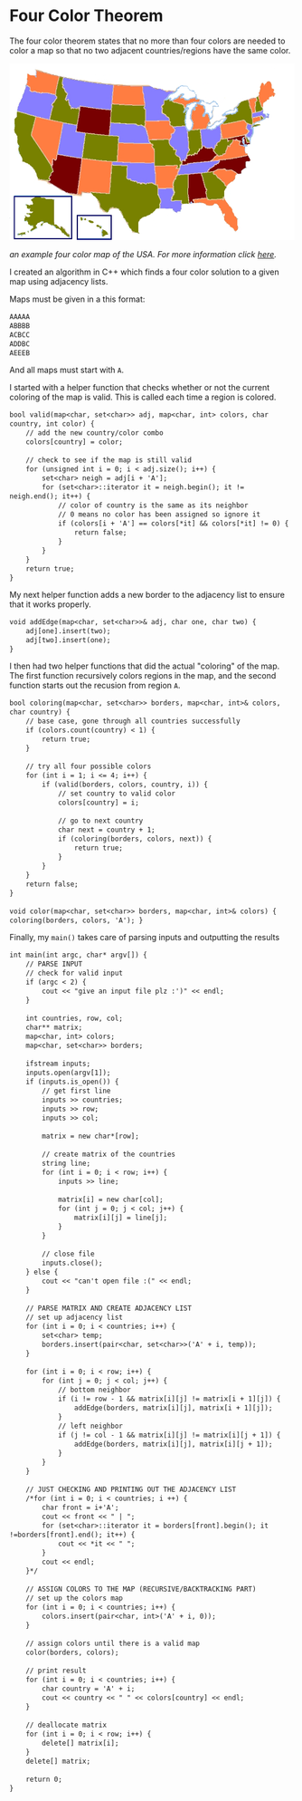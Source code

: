 # Four Color Theorem
The four color theorem states that no more than four colors are needed to color a map so that no two adjacent countries/regions have the same color.

![USA](/images/colorusa.png)

*an example four color map of the USA. For more information click [here](https://en.wikipedia.org/wiki/Four_color_theorem).*

I created an algorithm in C++ which finds a four color solution to a given map using adjacency lists.

Maps must be given in a this format:
```
AAAAA
ABBBB
ACBCC
ADDBC
AEEEB
```
And all maps must start with `A`.

I started with a helper function that checks whether or not the current coloring of the map is valid. This is called each time a region is colored.
```
bool valid(map<char, set<char>> adj, map<char, int> colors, char country, int color) {
    // add the new country/color combo
    colors[country] = color;

    // check to see if the map is still valid
    for (unsigned int i = 0; i < adj.size(); i++) {
        set<char> neigh = adj[i + 'A'];
        for (set<char>::iterator it = neigh.begin(); it != neigh.end(); it++) {
            // color of country is the same as its neighbor
            // 0 means no color has been assigned so ignore it
            if (colors[i + 'A'] == colors[*it] && colors[*it] != 0) {
                return false;
            }
        }
    }
    return true;
}
```

My next helper function adds a new border to the adjacency list to ensure that it works properly.
```
void addEdge(map<char, set<char>>& adj, char one, char two) {
    adj[one].insert(two);
    adj[two].insert(one);
}
```

I then had two helper functions that did the actual "coloring" of the map. The first function recursively colors regions in the map, and the second function starts out the recusion from region `A`.
```
bool coloring(map<char, set<char>> borders, map<char, int>& colors, char country) {
    // base case, gone through all countries successfully
    if (colors.count(country) < 1) {
        return true;
    }

    // try all four possible colors
    for (int i = 1; i <= 4; i++) {
        if (valid(borders, colors, country, i)) {
            // set country to valid color
            colors[country] = i;

            // go to next country
            char next = country + 1;
            if (coloring(borders, colors, next)) {
                return true;
            }
        }
    }
    return false;
}

void color(map<char, set<char>> borders, map<char, int>& colors) { coloring(borders, colors, 'A'); }
```

Finally, my `main()` takes care of parsing inputs and outputting the results
```
int main(int argc, char* argv[]) {
    // PARSE INPUT
    // check for valid input
    if (argc < 2) {
        cout << "give an input file plz :')" << endl;
    }

    int countries, row, col;
    char** matrix;
    map<char, int> colors;
    map<char, set<char>> borders;

    ifstream inputs;
    inputs.open(argv[1]);
    if (inputs.is_open()) {
        // get first line
        inputs >> countries;
        inputs >> row;
        inputs >> col;

        matrix = new char*[row];

        // create matrix of the countries
        string line;
        for (int i = 0; i < row; i++) {
            inputs >> line;

            matrix[i] = new char[col];
            for (int j = 0; j < col; j++) {
                matrix[i][j] = line[j];
            }
        }

        // close file
        inputs.close();
    } else {
        cout << "can't open file :(" << endl;
    }

    // PARSE MATRIX AND CREATE ADJACENCY LIST
    // set up adjacency list
    for (int i = 0; i < countries; i++) {
        set<char> temp;
        borders.insert(pair<char, set<char>>('A' + i, temp));
    }

    for (int i = 0; i < row; i++) {
        for (int j = 0; j < col; j++) {
            // bottom neighbor
            if (i != row - 1 && matrix[i][j] != matrix[i + 1][j]) {
                addEdge(borders, matrix[i][j], matrix[i + 1][j]);
            }
            // left neighbor
            if (j != col - 1 && matrix[i][j] != matrix[i][j + 1]) {
                addEdge(borders, matrix[i][j], matrix[i][j + 1]);
            }
        }
    }

    // JUST CHECKING AND PRINTING OUT THE ADJACENCY LIST
    /*for (int i = 0; i < countries; i ++) {
        char front = i+'A';
        cout << front << " | ";
        for (set<char>::iterator it = borders[front].begin(); it !=borders[front].end(); it++) {
            cout << *it << " ";
        }
        cout << endl;
    }*/

    // ASSIGN COLORS TO THE MAP (RECURSIVE/BACKTRACKING PART)
    // set up the colors map
    for (int i = 0; i < countries; i++) {
        colors.insert(pair<char, int>('A' + i, 0));
    }

    // assign colors until there is a valid map
    color(borders, colors);

    // print result
    for (int i = 0; i < countries; i++) {
        char country = 'A' + i;
        cout << country << " " << colors[country] << endl;
    }

    // deallocate matrix
    for (int i = 0; i < row; i++) {
        delete[] matrix[i];
    }
    delete[] matrix;

    return 0;
}
```
